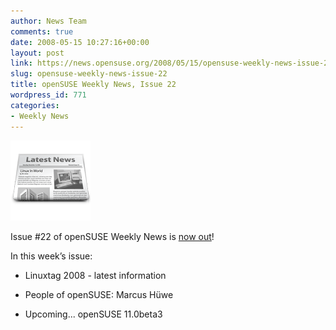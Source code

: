 ```yaml
---
author: News Team
comments: true
date: 2008-05-15 10:27:16+00:00
layout: post
link: https://news.opensuse.org/2008/05/15/opensuse-weekly-news-issue-22/
slug: opensuse-weekly-news-issue-22
title: openSUSE Weekly News, Issue 22
wordpress_id: 771
categories:
- Weekly News
---
```


![news](/wp-content/uploads/2007/11/knewsticker.png)

Issue #22 of openSUSE Weekly News is [now out](http://en.opensuse.org/OpenSUSE_Weekly_News/22)!

In this week’s issue:



	
  * Linuxtag 2008 - latest information

	
  * People of openSUSE: Marcus Hüwe

	
  * Upcoming... openSUSE 11.0beta3


